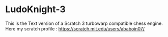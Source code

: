 # LudoKnight-3

This is the Text version of a Scratch 3 turbowarp compatible chess engine. Here my scratch profile : https://scratch.mit.edu/users/ababoin07/
